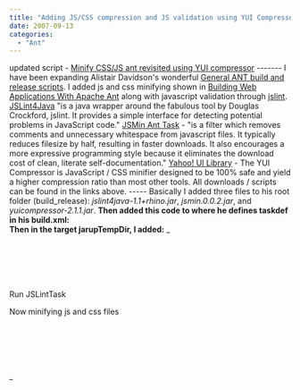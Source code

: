 ```yaml
---
title: "Adding JS/CSS compression and JS validation using YUI Compressor, JSLint, and jsmin to ant script"
date: 2007-09-13
categories: 
  - "Ant"
---
```


updated script - [Minify CSS/JS ant revisited using YUI compressor](/index.cfm?event=showEntry&entryId=8A5CAB53-19B9-BA51-EECADB57919F9714) ------- I have been expanding Alistair Davidson's wonderful [General ANT build and release scripts](http://instantbadger.blogspot.com/2004/07/general-ant-build-and-release-scripts.html). I added js and css minifying shown in [Building Web Applications With Apache Ant](http://www.julienlecomte.net/blog/2007/09/11/building-web-applications-with-apache-ant/) along with javascript validation through [jslint](http://www.jslint.com/). [JSLint4Java](http://code.google.com/p/jslint4java/) "is a java wrapper around the fabulous tool by Douglas Crockford, jslint. It provides a simple interface for detecting potential problems in JavaScript code." [JSMin Ant Task](http://code.google.com/p/jsmin-ant-task/) - "is a filter which removes comments and unnecessary whitespace from javascript files. It typically reduces filesize by half, resulting in faster downloads. It also encourages a more expressive programming style because it eliminates the download cost of clean, literate self-documentation." [Yahoo! UI Library](http://developer.yahoo.com/yui/compressor/) - The YUI Compressor is JavaScript / CSS minifier designed to be 100% safe and yield a higher compression ratio than most other tools. All downloads / scripts can be found in the links above. ----- Basically I added three files to his root folder (build\_release): _jslint4java-1.1+rhino.jar_, _jsmin.0.0.2.jar_, and _yuicompressor-2.1.1.jar_. **Then added this code to where he defines taskdef in his build.xml:** _<taskdef name="jsmin"  
classname="net.matthaynes.jsmin.JSMin\_Task"  
classpath="jsmin.0.2.2.jar"/>  
<taskdef name="jslint"  
classname="net.happygiraffe.jslint.ant.JSLintTask"  
classpath="jslint4java-1.1+rhino.jar" />_ **Then in the target jarupTempDir, I added:** _<!-- hack till fileset is added to jslint -->  
<delete>  
<fileset dir="${tempDir}/${jarfileTstamp}">  
<include name = "\*\*/\*.js" />  
<date datetime="${startDateTime}" when="before" />  
</fileset>  
</delete>  
  
<echo>Run JSLintTask</echo>  
<jslint dir="${tempDir}/${jarfileTstamp}">  
<!-- 
<fileset dir="${tempDir}/${jarfileTstamp}" includes="\*\*/\*.js">  
<date datetime="${startDateTime}" when="after" />  
</fileset>  
\-->  
</jslint>  
  
<echo>Now minifying js and css files</echo>  
<apply executable="java" parallel="false">  
<fileset dir="${tempDir}/${jarfileTstamp}" includes="\*\*/\*.js, \*\*/\*.css">  
<date datetime="${startDateTime}" when="after" />  
</fileset>  
<arg line="-jar"/>  
<arg path="yuicompressor-2.1.1.jar"/>  
<!-- 
<mapper type="glob" from="\*.js" to="\*-min.js"/>  
\-->  
</apply>_ _<!-- if want to use jsmin instead of yuicompressor  
<jsmin>  
<fileset dir="${tempDir}/${jarfileTstamp}" includes="\*\*/\*.js">  
<date datetime="${startDateTime}" when="after" />  
</fileset>  
</jsmin>  
\-->_
